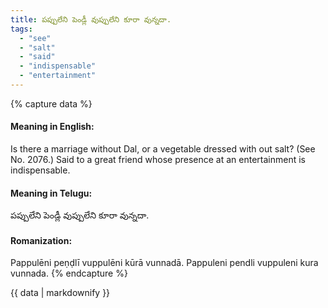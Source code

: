 ```yaml
---
title: పప్పులేని పెండ్లీ వుప్పులేని కూరా వున్నదా.
tags:
  - "see"
  - "salt"
  - "said"
  - "indispensable"
  - "entertainment"
---
```


{% capture data %}
#### Meaning in English:
Is there a marriage without Dal, or a vegetable dressed with out salt?
(See No. 2076.)
Said to a great friend whose presence at an entertainment is indispensable.

#### Meaning in Telugu:
పప్పులేని పెండ్లీ వుప్పులేని కూరా వున్నదా.

#### Romanization:
Pappulēni peṇḍlī vuppulēni kūrā vunnadā.
Pappuleni pendli vuppuleni kura vunnada.
{% endcapture %}

{{ data | markdownify }}


